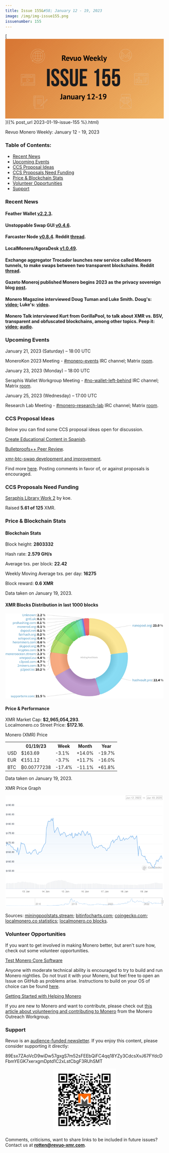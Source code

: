 ```yaml
---
title: Issue 155&#58; January 12 - 19, 2023
image: /img/img-issue155.png
issuenumber: 155
---
```

[<img src="/img/img-issue155.png" alt="Revuo Monero Weekly #155 Slide" class="img-lead">]({% post_url 2023-01-19-issue-155 %}.html)

<p class="text-lead">Revuo Monero Weekly: January 12 - 19, 2023</p>
<!--more-->

<h3>Table of Contents:</h3>
<ul class="contents">
    <li><a href="#news">Recent News</a></li>
    <li><a href="#events">Upcoming Events</a></li>
    <li><a href="#ideas">CCS Proposal Ideas</a></li>
    <li><a href="#proposals">CCS Proposals Need Funding</a></li>
    <li><a href="#stats">Price & Blockchain Stats</a></li>
    <li><a href="#volunteer">Volunteer Opportunities</a></li>
    <li><a href="#support">Support</a></li>
</ul>

<h3 id="news">Recent News</h3>

<div class="newsbyte">
    <h4>Feather Wallet <a href="https://featherwallet.org/download/" target="_blank">v2.2.3</a>.</h4>
</div>

<div class="newsbyte">
    <h4>Unstoppable Swap GUI <a href="https://github.com/UnstoppableSwap/unstoppableswap-gui/releases/tag/v0.4.6" target="_blank">v0.4.6</a>.</h4>
</div>

<div class="newsbyte">
    <h4>Farcaster Node <a href="https://github.com/farcaster-project/farcaster-node/releases/tag/v0.8.4" target="_blank">v0.8.4</a>. Reddit <a href="https://teddit.adminforge.de/r/Monero/comments/10dp1mw/farcaster_atomic_swap_node_gui_mvp_release/" target="_blank">thread</a>.</h4>
</div>

<div class="newsbyte">
    <h4>LocalMonero/AgoraDesk <a href="https://github.com/AgoraDesk-LocalMonero/agoradesk-app-foss/releases/tag/v1.0.49" target="_blank">v1.0.49</a>.</h4>
</div>

<div class="newsbyte">
    <h4>Exchange aggregator Trocador launches new service called Monero tunnels, to make swaps between two transparent blockchains. Reddit <a href="https://teddit.adminforge.de/r/Monero/comments/10fcjdr/using_monero_tunnels_for_swaps_between_two/" target="_blank">thread</a>.</h4>
</div>

<div class="newsbyte">
    <h4>Gazeto Moneroj published Monero begins 2023 as the privacy sovereign blog <a href="https://moneroj.net/article/Monero-begins-2023-as-the-privacy-sovereign/" target="_blank">post</a>.</h4>
</div>

<div class="newsbyte">
    <h4>Monero Magazine interviewed Doug Tuman and Luke Smith. Doug's: <a href="https://piped.adminforge.de/watch?v=0bQAuEAjbnA" target="_blank">video</a>; Luke's: <a href="https://piped.adminforge.de/watch?v=JvLbiZiBowk" target="_blank">video</a>.</h4>
</div>

<div class="newsbyte">
    <h4>Monero Talk interviewed Kurt from GorillaPool, to talk about XMR vs. BSV, transparent and obfuscated blockchains, among other topics. Peep it: <a href="https://piped.adminforge.de/watch?v=AA9dZEeKu6Q" target="_blank">video</a>; <a href="https://www.monerotalk.live/bsv-v-monero-which-will-yield-more-liberty-w-gorillapool" target="_blank">audio</a>.</h4>
</div>

<h3 id="events">Upcoming Events</h3>

<div class="event">
    <p class="date" markdown="1">January 21, 2023 (Saturday) – 18:00 UTC</p>
    <p markdown="1">MoneroKon 2023 Meeting - <a href="irc://irc.libera.chat/#monero-events" target="_blank">#monero-events</a> IRC channel; Matrix <a href="https://matrix.to/#/#monero-events:monero.social" target="_blank">room</a>.</p>
</div>

<div class="event">
    <p class="date" markdown="1">January 23, 2023 (Monday) – 18:00 UTC</p>
    <p markdown="1">Seraphis Wallet Workgroup Meeting - <a href="irc://irc.libera.chat/#no-wallet-left-behind" target="_blank">#no-wallet-left-behind</a> IRC channel; Matrix <a href="https://matrix.to/#/#no-wallet-left-behind:monero.social" target="_blank">room</a>.</p>
</div>

<div class="event">
    <p class="date" markdown="1">January 25, 2023 (Wednesday) – 17:00 UTC</p>
    <p markdown="1">Research Lab Meeting - <a href="irc://irc.libera.chat/#monero-research-lab" target="_blank">#monero-research-lab</a> IRC channel; Matrix <a href="https://matrix.to/#/#monero-research-lab:monero.social" target="_blank">room</a>.</p>
</div>

<h3 id="ideas">CCS Proposal Ideas</h3>

<p>Below you can find some CCS proposal ideas open for discussion.</p>

<div class="proposal">
<p><a href="https://repo.getmonero.org/monero-project/ccs-proposals/-/merge_requests/366" target="_blank">Create Educational Content in Spanish</a>.</p>
</div>

<div class="proposal">
<p><a href="https://repo.getmonero.org/monero-project/ccs-proposals/-/merge_requests/358" target="_blank">Bulletproofs++ Peer Review</a>.</p>
</div>

<div class="proposal">
<p><a href="https://repo.getmonero.org/monero-project/ccs-proposals/-/merge_requests/355" target="_blank">xmr-btc-swap development and improvement</a>.</p>
</div>

<div class="proposal">
<p>Find more <a href="https://ccs.getmonero.org/ideas/" target="_blank">here</a>. Posting comments in favor of, or against proposals is encouraged.</p>
</div>

<h3 id="proposals">CCS Proposals Need Funding</h3>

<div class="proposal">
    <p><a href="https://ccs.getmonero.org/proposals/plowsof-com-rel.html" target="_blank">Seraphis Library Work 2</a> by koe.</p>
    <p>Raised <b>5.61 of 125</b> XMR.</p>
</div>

<h3 id="stats">Price & Blockchain Stats</h3>

<h4 class="stat">Blockchain Stats</h4>

<div class="bcstats">
    <p>Block height: <b>2803332</b></p>
    <p>Hash rate: <b>2.579 GH/s</b></p>
    <p>Average txs. per block: <b>22.42</b></p>
    <p>Weekly Moving Average txs. per day: <b>16275</b></p>
    <p>Block reward: <b>0.6 XMR</b></p>
</div>
<p class="note">Data taken on January 19, 2023.</p>

<h4 class="stat">XMR Blocks Distribution in last 1000 blocks</h4>
<p><img src="/img/hashrate-pool-distribution-0119.png" alt="Hashrate Pool Distribution Pie Chart"/></p>

<h4 class="stat" id="price-stat">Price & Performance</h4>

<div class="price-intro">XMR Market Cap: <b>$2,965,054,293</b>.<br/>Localmonero.co Street Price: <b>$172.16</b>.</div>

<p class="table-title">Monero (XMR) Price</p>
<table class="price-table">
  <tr class="row1">
    <th></th>
    <th>01/19/23</th>
    <th>Week</th>
    <th>Month</th>
    <th>Year</th>
  </tr>
  <tr>
    <td data-th="XMR to">USD</td>
    <td data-th="01/19/23">$163.69</td>
    <td data-th="Week" class="red">-3.1%</td>
    <td data-th="Month" class="green">+14.0%</td>
    <td data-th="Year" class="red">-19.7%</td>
  </tr>
  <tr class="row3">
    <td data-th="XMR to">EUR</td>
    <td data-th="01/19/23">€151.12</td>
    <td data-th="Week" class="red">-3.7%</td>
    <td data-th="Month" class="green">+11.7%</td>
    <td data-th="Year" class="red">-16.0%</td>
  </tr>
  <tr>
    <td data-th="XMR to">BTC</td>
    <td data-th="01/19/23">₿0.00777238</td>
    <td data-th="Week" class="red">-17.4%</td>
    <td data-th="Month" class="red">-11.1%</td>
    <td data-th="Year" class="green">+61.8%</td>
  </tr>
</table>
<p class="note">Data taken on January 19, 2023.</p>

<p class="table-title">XMR Price Graph</p>

![XMR Price Graph 01/12/22-01/19/22](/img/weekly-chart-0119.png "XMR Price Graph 01/12/22-01/19/22")

Sources: <a href="https://miningpoolstats.stream/monero" target="_blank">miningpoolstats.stream</a>; <a href="https://bitinfocharts.com/monero/" target="_blank">bitinfocharts.com</a>; <a href="https://www.coingecko.com/en/coins/monero" target="_blank">coingecko.com</a>; <a href="https://localmonero.co/statistics" target="_blank">localmonero.co statistics</a>; <a href="https://localmonero.co/blocks" target="_blank">localmonero.co blocks</a>.

<h3 id="volunteer">Volunteer Opportunities</h3>

<p>If you want to get involved in making Monero better, but aren't sure how, check out some volunteer opportunities.</p>

<div class="newsbyte">
    <p class="date"><a href="https://github.com/monero-project/monero" target="_blank">Test Monero Core Software</a></p>
    <p>Anyone with moderate technical ability is encouraged to try to build and run Monero nightlies. Do not trust it with your Monero, but feel free to open an Issue on GitHub as problems arise. Instructions to build on your OS of choice can be found <a href="https://github.com/monero-project/monero#compiling-monero-from-source" target="_blank">here</a>. </p>
</div>

<div class="newsbyte">
    <p class="date"><a href="https://github.com/monero-project/monero" target="_blank">Getting Started with Helping Monero</a></p>
    <p>If you are new to Monero and want to contribute, please check out <a href="https://www.monerooutreach.org/stories/getting-started-helping-monero.php" target="_blank">this article about volunteering and contributing to Monero</a> from the Monero Outreach Workgroup. </p>
</div>

<h3 id="support">Support</h3>

<p markdown="1">Revuo is an <a href="https://revuo-xmr.com/support/">audience-funded newsletter</a>. If you enjoy this content, please consider supporting it directly:</p>

<p class="address" markdown="1">89Esx7ZAoVcD9wiDw57gxgS7m52sFEEbQiFC4qq18YZy3CdcsXvJ67FYdcDFbmYEGK7xerxgmDptd1C2xLstCbgF3RUhSMT</p>

<p><center><a href="monero:89Esx7ZAoVcD9wiDw57gxgS7m52sFEEbQiFC4qq18YZy3CdcsXvJ67FYdcDFbmYEGK7xerxgmDptd1C2xLstCbgF3RUhSMT" class="qr"><img src="/img/donate-monero.jpg" style="max-width: 200px;"/></a></center></p>

Comments, criticisms, want to share links to be included in future issues? Contact us at **rotten@revuo-xmr.com**.
